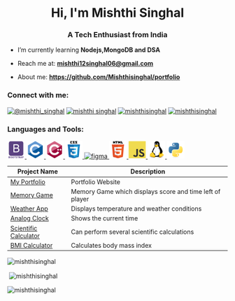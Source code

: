 <h1 align="center">Hi, I'm Mishthi Singhal</h1>
<h3 align="center">A Tech Enthusiast from India</h3>

- I’m currently learning **Nodejs,MongoDB and DSA**

- Reach me at: **mishthi12singhal06@gmail.com**
- About me: **https://github.com/Mishthisinghal/portfolio**

<h3 align="left">Connect with me:</h3>
<p align="left">
<a href="https://twitter.com/@mishthi_singhal" target="blank"><img align="center" src="https://raw.githubusercontent.com/rahuldkjain/github-profile-readme-generator/master/src/images/icons/Social/twitter.svg" alt="@mishthi_singhal" height="30" width="40" /></a>
<a href="https://linkedin.com/in/mishthi singhal" target="blank"><img align="center" src="https://raw.githubusercontent.com/rahuldkjain/github-profile-readme-generator/master/src/images/icons/Social/linked-in-alt.svg" alt="mishthi singhal" height="30" width="40" /></a>
<a href="https://instagram.com/mishthisinghal" target="blank"><img align="center" src="https://raw.githubusercontent.com/rahuldkjain/github-profile-readme-generator/master/src/images/icons/Social/instagram.svg" alt="mishthisinghal" height="30" width="40" /></a>
<a href="https://www.codechef.com/users/mishthisinghal" target="blank"><img align="center" color="white" src="https://cdn.jsdelivr.net/npm/simple-icons@3.1.0/icons/codechef.svg" alt="mishthisinghal" height="30" width="40" /></a>
</p>

<h3 align="left">Languages and Tools:</h3>
<p align="left"> <a href="https://getbootstrap.com" target="_blank"> <img src="https://raw.githubusercontent.com/devicons/devicon/master/icons/bootstrap/bootstrap-plain-wordmark.svg" alt="bootstrap" width="40" height="40"/> </a> <a href="https://www.cprogramming.com/" target="_blank"> <img src="https://raw.githubusercontent.com/devicons/devicon/master/icons/c/c-original.svg" alt="c" width="40" height="40"/> </a> <a href="https://www.w3schools.com/cpp/" target="_blank"> <img src="https://raw.githubusercontent.com/devicons/devicon/master/icons/cplusplus/cplusplus-original.svg" alt="cplusplus" width="40" height="40"/> </a> <a href="https://www.w3schools.com/css/" target="_blank"> <img src="https://raw.githubusercontent.com/devicons/devicon/master/icons/css3/css3-original-wordmark.svg" alt="css3" width="40" height="40"/> </a> <a href="https://www.figma.com/" target="_blank"> <img src="https://www.vectorlogo.zone/logos/figma/figma-icon.svg" alt="figma" width="40" height="40"/> </a> <a href="https://www.w3.org/html/" target="_blank"> <img src="https://raw.githubusercontent.com/devicons/devicon/master/icons/html5/html5-original-wordmark.svg" alt="html5" width="40" height="40"/> </a> <a href="https://developer.mozilla.org/en-US/docs/Web/JavaScript" target="_blank"> <img src="https://raw.githubusercontent.com/devicons/devicon/master/icons/javascript/javascript-original.svg" alt="javascript" width="40" height="40"/> </a> <a href="https://www.linux.org/" target="_blank"> <img src="https://raw.githubusercontent.com/devicons/devicon/master/icons/linux/linux-original.svg" alt="linux" width="40" height="40"/> </a> <a href="https://www.python.org" target="_blank"> <img src="https://raw.githubusercontent.com/devicons/devicon/master/icons/python/python-original.svg" alt="python" width="40" height="40"/> </a> </p>


| Project Name | Description |
| ------------- | ------------- |
| [My Portfolio](https://mishthisinghal.github.io/portfolio/)  | Portfolio Website |
| [Memory Game](https://mishthisinghal.github.io/memory-game/)  | Memory Game which displays score and time left of player |  
| [Weather App]( https://mishthisinghal.github.io/weather-app/) | Displays temperature and weather conditions |  
| [Analog Clock]( https://mishthisinghal.github.io/analog_clock/) | Shows the current time | 
| [Scientific Calculator](https://mishthisinghal.github.io/calculator/) | Can perform several scientific calculations |  
| [BMI Calculator](https://github.com/Mishthisinghal/bmicalculator) | Calculates body mass index | 



<p><img align="center"  src="https://github-readme-stats.vercel.app/api/top-langs?username=mishthisinghal&show_icons=true&locale=en&layout=compact&theme=dark" alt="mishthisinghal" /></p>


<p>&nbsp;<img align="center" src="https://github-readme-stats.vercel.app/api?username=mishthisinghal&show_icons=true&locale=en&theme=dark" alt="mishthisinghal" /></p>


<p><img align="center" src="https://github-readme-streak-stats.herokuapp.com/?user=mishthisinghal&theme=dark" alt="mishthisinghal" /></p>
